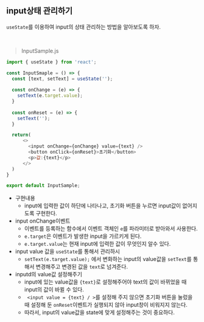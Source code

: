 ## input상태 관리하기

```useState```를 이용하여 input의 상태 관리하는 방법을 알아보도록 하자.

<br>

> InputSample.js
```javascript
import { useState } from 'react';

const InputSmaple = () => {
  const [text, setText] = useState('');
  
  const onChange = (e) => {
    setText(e.target.value);
  }
  
  const onReset = (e) => {
    setText('');
  }

  return(
      <>
        <input onChange={onChange} value={text} />
        <button onClick={onReset}>초기화</button>
        <p>값:{text}</p>
      </>  
  )
}

export default InputSample;


```
- 구현내용
  - input에 입력한 값이 하단에 나타나고, 초기화 버튼을 누르면 input값이 없어지도록 구현한다.
- input onChange이벤트
  - 이벤트를 등록하는 함수에서 이벤트 객체인 ```e```를 파라미터로 받아와서 사용한다.
  - ```e.target```은 이벤트가 발생한 input을 가르키게 된다.
  - ```e.target.value```는 현재 input에 입력한 값이 무엇인지 알수 있다.
- input value 값을 ```useState```를 통해서 관리하시
  - ```setText(e.target.value);``` 에서 변화하는 input의 value값을 ```setText```를 통해서 변경해주고 변경된 값을 ```text```로 넘겨준다.
- inputd의 value값 설정해주기
  - input에 있는 value값을 ```{text}```로 설정해주어야 text의 값이 바뀌었을 때 input의 값이 바뀔 수 있다.
  - ``` <input value = {text} / >```를 설정해 주지 않으면 초기화 버튼을 눌렀을 때 설정해 둔 ```onReset```이벤트가 실행되지 않아 input창이 비워지지 않는다. 
  - 따라서, input의 value값을 state에 맞게 설정해주는 것이 중요하다.

